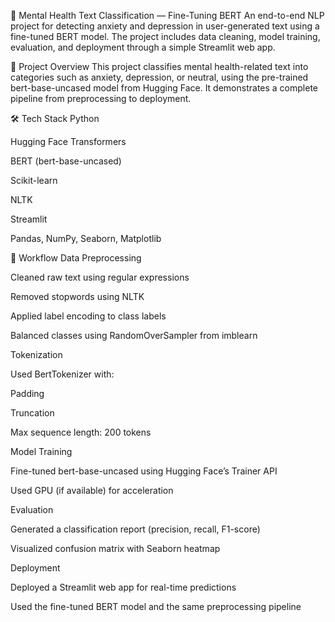 🧠 Mental Health Text Classification — Fine-Tuning BERT
An end-to-end NLP project for detecting anxiety and depression in user-generated text using a fine-tuned BERT model. The project includes data cleaning, model training, evaluation, and deployment through a simple Streamlit web app.

📌 Project Overview
This project classifies mental health-related text into categories such as anxiety, depression, or neutral, using the pre-trained bert-base-uncased model from Hugging Face. It demonstrates a complete pipeline from preprocessing to deployment.

🛠️ Tech Stack
Python

Hugging Face Transformers

BERT (bert-base-uncased)

Scikit-learn

NLTK

Streamlit

Pandas, NumPy, Seaborn, Matplotlib

🔄 Workflow
Data Preprocessing

Cleaned raw text using regular expressions

Removed stopwords using NLTK

Applied label encoding to class labels

Balanced classes using RandomOverSampler from imblearn

Tokenization

Used BertTokenizer with:

Padding

Truncation

Max sequence length: 200 tokens

Model Training

Fine-tuned bert-base-uncased using Hugging Face’s Trainer API

Used GPU (if available) for acceleration

Evaluation

Generated a classification report (precision, recall, F1-score)

Visualized confusion matrix with Seaborn heatmap

Deployment

Deployed a Streamlit web app for real-time predictions

Used the fine-tuned BERT model and the same preprocessing pipeline